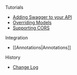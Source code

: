 Tutorials
* [Adding Swagger to your API](https://github.com/swagger-api/swagger-core/wiki/Adding-Swagger-to-your-API)
* [Overriding Models](https://github.com/swagger-api/swagger-core/wiki/overriding-models)
* [Supporting CORS](https://github.com/swagger-api/swagger-core/wiki/CORS)

Integration
* [[Annotations|Annotations]]

History
* [Change Log](https://github.com/swagger-api/swagger-core/wiki/Changelog)
